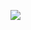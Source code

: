  ![](http://github-profile-summary-cards.vercel.app/api/cards/profile-details?username=ottohellwig&theme=github) 
